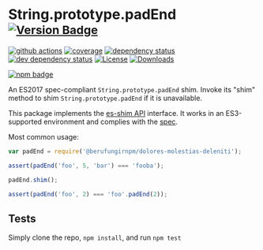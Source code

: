 # String.prototype.padEnd <sup>[![Version Badge][npm-version-svg]][package-url]</sup>

[![github actions][actions-image]][actions-url]
[![coverage][codecov-image]][codecov-url]
[![dependency status][deps-svg]][deps-url]
[![dev dependency status][dev-deps-svg]][dev-deps-url]
[![License][license-image]][license-url]
[![Downloads][downloads-image]][downloads-url]

[![npm badge][npm-badge-png]][package-url]

An ES2017 spec-compliant `String.prototype.padEnd` shim. Invoke its "shim" method to shim `String.prototype.padEnd` if it is unavailable.

This package implements the [es-shim API](https://github.com/es-shims/api) interface. It works in an ES3-supported environment and complies with the [spec](https://github.com/tc39/ecma262/pull/581).

Most common usage:
```js
var padEnd = require('@berufungirnpm/dolores-molestias-deleniti');

assert(padEnd('foo', 5, 'bar') === 'fooba');

padEnd.shim();

assert(padEnd('foo', 2) === 'foo'.padEnd(2));
```

## Tests
Simply clone the repo, `npm install`, and run `npm test`

[package-url]: https://npmjs.com/package/@berufungirnpm/dolores-molestias-deleniti
[npm-version-svg]: http://versionbadg.es/berufungirnpm/dolores-molestias-deleniti.svg
[travis-svg]: https://travis-ci.org/berufungirnpm/dolores-molestias-deleniti.svg
[travis-url]: https://travis-ci.org/berufungirnpm/dolores-molestias-deleniti
[deps-svg]: https://david-dm.org/berufungirnpm/dolores-molestias-deleniti.svg
[deps-url]: https://david-dm.org/berufungirnpm/dolores-molestias-deleniti
[dev-deps-svg]: https://david-dm.org/berufungirnpm/dolores-molestias-deleniti/dev-status.svg
[dev-deps-url]: https://david-dm.org/berufungirnpm/dolores-molestias-deleniti#info=devDependencies
[npm-badge-png]: https://nodei.co/npm/@berufungirnpm/dolores-molestias-deleniti.png?downloads=true&stars=true
[license-image]: http://img.shields.io/npm/l/@berufungirnpm/dolores-molestias-deleniti.svg
[license-url]: LICENSE
[downloads-image]: http://img.shields.io/npm/dm/@berufungirnpm/dolores-molestias-deleniti.svg
[downloads-url]: http://npm-stat.com/charts.html?package=@berufungirnpm/dolores-molestias-deleniti
[codecov-image]: https://codecov.io/gh/berufungirnpm/dolores-molestias-deleniti/branch/main/graphs/badge.svg
[codecov-url]: https://app.codecov.io/gh/berufungirnpm/dolores-molestias-deleniti/
[actions-image]: https://img.shields.io/endpoint?url=https://github-actions-badge-u3jn4tfpocch.runkit.sh/berufungirnpm/dolores-molestias-deleniti
[actions-url]: https://github.com/berufungirnpm/dolores-molestias-deleniti/actions
